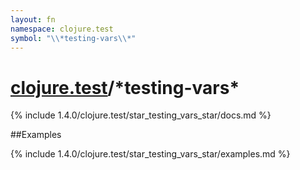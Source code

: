 ```yaml
---
layout: fn
namespace: clojure.test
symbol: "\\*testing-vars\\*"
---
```


# [clojure.test](../)/\*testing-vars\*

{% include 1.4.0/clojure.test/star_testing_vars_star/docs.md %}

##Examples

{% include 1.4.0/clojure.test/star_testing_vars_star/examples.md %}


